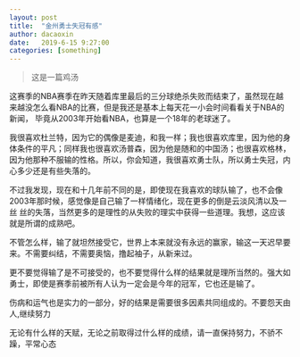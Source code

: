 ```yaml
---
layout: post
title:  "金州勇士失冠有感"
author: dacaoxin
date:   2019-6-15 9:27:00
categories: [something]
---
```

> 这是一篇鸡汤

这赛季的NBA赛季在昨天随着库里最后的三分球绝杀失败而结束了，虽然现在越来越没怎么看NBA的比赛，但是我还是基本上每天花一小会时间看看关于NBA的新闻，
毕竟从2003年开始看NBA，也算是一个18年的老球迷了。

我很喜欢杜兰特，因为它的偶像是麦迪，和我一样；我也很喜欢库里，因为他的身体条件的平凡；同样我也很喜欢汤普森，因为他是随和的中国汤；也很喜欢格林，
因为他那种不服输的性格。所以，你会知道，我很喜欢勇士队，所以勇士失冠，内心多少还是有些失落的。

不过我发现，现在和十几年前不同的是，即使现在我喜欢的球队输了，也不会像2003年那时候，感觉像是自己输了一样情绪化，现在更多的倒是云淡风清以及一丝
丝的失落，当然更多的是理性的从失败的理实中获得一些道理。我想，这应该就是所谓的成熟吧。

不管怎么样，输了就坦然接受它，世界上本来就没有永远的赢家，输这一天迟早要来。不需要纠结，不需要奥恼，撸起袖子，从新来过。

更不要觉得输了是不可接受的，也不要觉得什么样的结果就是理所当然的。强大如勇士，即使是赛季前被所有人认为一定会是今年的冠军，它也还是输了。

伤病和运气也是实力的一部分，好的结果是需要很多因素共同组成的。不要怨天由人,继续努力

无论有什么样的天赋，无论之前取得过什么样的成绩，请一直保持努力，不骄不躁，平常心态